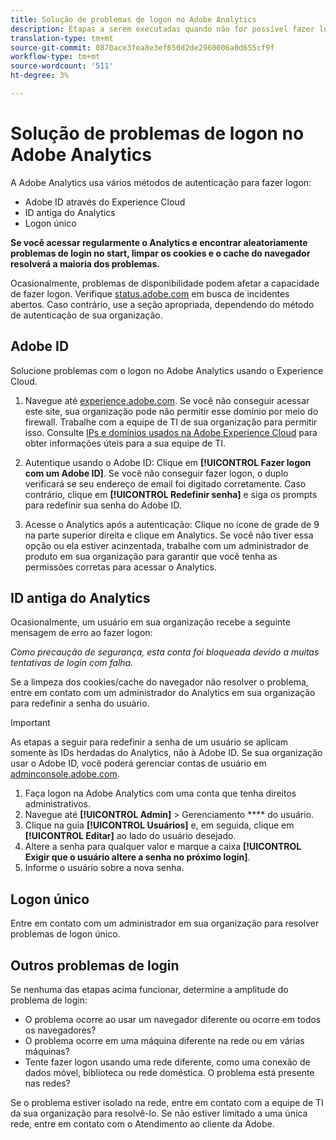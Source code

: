```yaml
---
title: Solução de problemas de logon no Adobe Analytics
description: Etapas a serem executadas quando não for possível fazer logon no Adobe Analytics.
translation-type: tm+mt
source-git-commit: 0870ace3fea8e3ef650d2de2960006a0d655cf9f
workflow-type: tm+mt
source-wordcount: '511'
ht-degree: 3%

---
```



# Solução de problemas de logon no Adobe Analytics

A Adobe Analytics usa vários métodos de autenticação para fazer logon:

* Adobe ID através do Experience Cloud
* ID antiga do Analytics
* Logon único

**Se você acessar regularmente o Analytics e encontrar aleatoriamente problemas de login no start, limpar os cookies e o cache do navegador resolverá a maioria dos problemas.**

Ocasionalmente, problemas de disponibilidade podem afetar a capacidade de fazer logon. Verifique [status.adobe.com](https://status.adobe.com) em busca de incidentes abertos. Caso contrário, use a seção apropriada, dependendo do método de autenticação de sua organização.

## Adobe ID

Solucione problemas com o logon no Adobe Analytics usando o Experience Cloud.

1. Navegue até [experience.adobe.com](https://experience.adobe.com). Se você não conseguir acessar este site, sua organização pode não permitir esse domínio por meio do firewall. Trabalhe com a equipe de TI de sua organização para permitir isso. Consulte [IPs e domínios usados na Adobe Experience Cloud](https://helpx.adobe.com/br/analytics/kb/adobe-ip-addresses.html) para obter informações úteis para a sua equipe de TI.

2. Autentique usando o Adobe ID: Clique em **[!UICONTROL Fazer logon com um Adobe ID]**. Se você não conseguir fazer logon, o duplo verificará se seu endereço de email foi digitado corretamente. Caso contrário, clique em **[!UICONTROL Redefinir senha]** e siga os prompts para redefinir sua senha do Adobe ID.

3. Acesse o Analytics após a autenticação: Clique no ícone de grade de 9 na parte superior direita e clique em Analytics. Se você não tiver essa opção ou ela estiver acinzentada, trabalhe com um administrador de produto em sua organização para garantir que você tenha as permissões corretas para acessar o Analytics.

## ID antiga do Analytics

Ocasionalmente, um usuário em sua organização recebe a seguinte mensagem de erro ao fazer logon:

*Como precaução de segurança, esta conta foi bloqueada devido a muitas tentativas de login com falha.*

Se a limpeza dos cookies/cache do navegador não resolver o problema, entre em contato com um administrador do Analytics em sua organização para redefinir a senha do usuário.

>[!IMPORTANT]
>
>As etapas a seguir para redefinir a senha de um usuário se aplicam somente às IDs herdadas do Analytics, não à Adobe ID. Se sua organização usar o Adobe ID, você poderá gerenciar contas de usuário em [adminconsole.adobe.com](https://adminconsole.adobe.com).

1. Faça logon na Adobe Analytics com uma conta que tenha direitos administrativos.
2. Navegue até **[!UICONTROL Admin]** > Gerenciamento **** do usuário.
3. Clique na guia **[!UICONTROL Usuários]** e, em seguida, clique em **[!UICONTROL Editar]** ao lado do usuário desejado.
4. Altere a senha para qualquer valor e marque a caixa **[!UICONTROL Exigir que o usuário altere a senha no próximo login]**.
5. Informe o usuário sobre a nova senha.

## Logon único

Entre em contato com um administrador em sua organização para resolver problemas de logon único.

## Outros problemas de login

Se nenhuma das etapas acima funcionar, determine a amplitude do problema de login:

* O problema ocorre ao usar um navegador diferente ou ocorre em todos os navegadores?
* O problema ocorre em uma máquina diferente na rede ou em várias máquinas?
* Tente fazer logon usando uma rede diferente, como uma conexão de dados móvel, biblioteca ou rede doméstica. O problema está presente nas redes?

Se o problema estiver isolado na rede, entre em contato com a equipe de TI da sua organização para resolvê-lo. Se não estiver limitado a uma única rede, entre em contato com o Atendimento ao cliente da Adobe.
